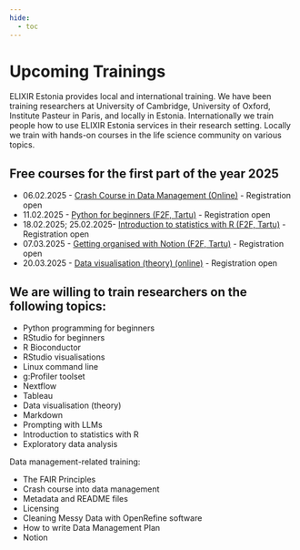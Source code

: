```yaml
---
hide:
  - toc
---
```

# Upcoming Trainings

ELIXIR Estonia provides local and international training. We have been training
researchers at University of Cambridge, University of Oxford, Institute Pasteur
in Paris, and locally in Estonia. Internationally we train people how to use
ELIXIR Estonia services in their research setting. Locally we train with
hands-on courses in the life science community on various topics.

## Free courses for the first part of the year 2025

* 06.02.2025 - [Crash Course in Data Management (Online)](https://elixir.ut.ee/news/2025/01/10/Crash_course_DM_06-02/) - Registration open
* 11.02.2025 - [Python for beginners (F2F, Tartu)](https://elixir.ut.ee/news/2025/01/13/Python_11-02/) - Registration open
* 18.02.2025; 25.02.2025- [Introduction to statistics with R (F2F, Tartu)](https://elixir.ut.ee/news/2025/01/13/Intro_statistics_R_18-02/) - Registration open
* 07.03.2025 - [Getting organised with Notion (F2F, Tartu)](https://elixir.ut.ee/news/2025/01/02/Notion_07-03/) - Registration open
* 20.03.2025 - [Data visualisation (theory) (online)]() - Registration open

## We are willing to train researchers on the following topics:

* Python programming for beginners
* RStudio for beginners
* R Bioconductor
* RStudio visualisations
* Linux command line
* g:Profiler toolset
* Nextflow
* Tableau
* Data visualisation (theory)
* Markdown
* Prompting with LLMs
* Introduction to statistics with R
* Exploratory data analysis

Data management-related training:

* The FAIR Principles
* Crash course into data management
* Metadata and README files
* Licensing
* Cleaning Messy Data with OpenRefine software
* How to write Data Management Plan
* Notion
